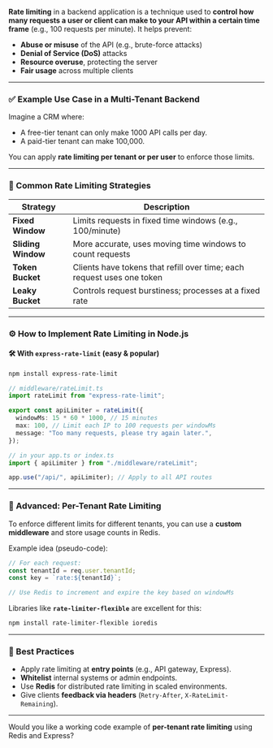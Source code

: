 **Rate limiting** in a backend application is a technique used to **control how many requests a user or client can make to your API within a certain time frame** (e.g., 100 requests per minute). It helps prevent:

* **Abuse or misuse** of the API (e.g., brute-force attacks)
* **Denial of Service (DoS)** attacks
* **Resource overuse**, protecting the server
* **Fair usage** across multiple clients

---

### ✅ Example Use Case in a Multi-Tenant Backend

Imagine a CRM where:

* A free-tier tenant can only make 1000 API calls per day.
* A paid-tier tenant can make 100,000.

You can apply **rate limiting per tenant or per user** to enforce those limits.

---

### 🧰 Common Rate Limiting Strategies

| Strategy           | Description                                                            |
| ------------------ | ---------------------------------------------------------------------- |
| **Fixed Window**   | Limits requests in fixed time windows (e.g., 100/minute)               |
| **Sliding Window** | More accurate, uses moving time windows to count requests              |
| **Token Bucket**   | Clients have tokens that refill over time; each request uses one token |
| **Leaky Bucket**   | Controls request burstiness; processes at a fixed rate                 |

---

### ⚙️ How to Implement Rate Limiting in Node.js

#### 🛠 With `express-rate-limit` (easy & popular)

```bash
npm install express-rate-limit
```

```ts
// middleware/rateLimit.ts
import rateLimit from "express-rate-limit";

export const apiLimiter = rateLimit({
  windowMs: 15 * 60 * 1000, // 15 minutes
  max: 100, // Limit each IP to 100 requests per windowMs
  message: "Too many requests, please try again later.",
});
```

```ts
// in your app.ts or index.ts
import { apiLimiter } from "./middleware/rateLimit";

app.use("/api/", apiLimiter); // Apply to all API routes
```

---

### 🔐 Advanced: Per-Tenant Rate Limiting

To enforce different limits for different tenants, you can use a **custom middleware** and store usage counts in Redis.

Example idea (pseudo-code):

```ts
// For each request:
const tenantId = req.user.tenantId;
const key = `rate:${tenantId}`;

// Use Redis to increment and expire the key based on windowMs
```

Libraries like **`rate-limiter-flexible`** are excellent for this:

```bash
npm install rate-limiter-flexible ioredis
```

---

### 🧠 Best Practices

* Apply rate limiting at **entry points** (e.g., API gateway, Express).
* **Whitelist** internal systems or admin endpoints.
* Use **Redis** for distributed rate limiting in scaled environments.
* Give clients **feedback via headers** (`Retry-After`, `X-RateLimit-Remaining`).

---

Would you like a working code example of **per-tenant rate limiting** using Redis and Express?
